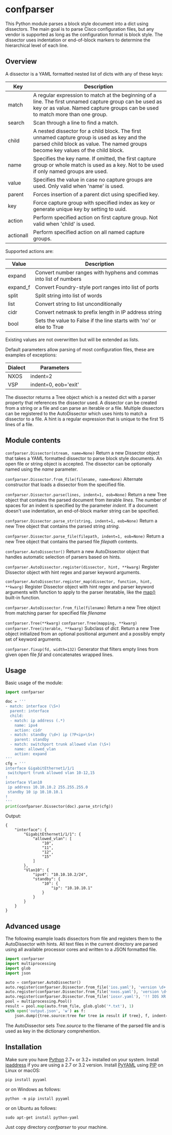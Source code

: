 # confparser

This Python module parses a block style document into a dict using dissectors. The main goal is to parse Cisco configuration files, but any vendor is supported as long as the configuration format is block style. The dissector uses indentation or end-of-block markers to determine the hierarchical level of each line.

## Overview

A dissector is a YAML formatted nested list of dicts with any of these keys:

| Key | Description |
| --- | --- |
| match | A regular expression to match at the beginning of a line. The first unnamed capture group can be used as key or as value. Named capture groups can be used to match more than one group. |
| search | Scan through a line to find a match. |
| child | A nested dissector for a child block. The first unnamed capture group is used as key and the parsed child block as value. The named groups become key values of the child block. |
| name | Specifies the key name. If omitted, the first capture group or whole match is used as a key. Not to be used if only named groups are used. |
| value | Specifies the value in case no capture groups are used. Only valid when 'name' is used. |
| parent | Forces insertion of a parent dict using specified key. |
| key | Force capture group with specified index as key or generate unique key by setting to uuid. |
| action | Perform specified action on first capture group. Not valid when 'child' is used. |
| actionall | Perform specified action on all named capture groups. |

Supported actions are:

| Value | Description |
| --- | --- |
| expand | Convert number ranges with hyphens and commas into list of numbers |
| expand_f | Convert Foundry-style port ranges into list of ports |
| split | Split string into list of words |
| list | Convert string to list unconditionally |
| cidr | Convert netmask to prefix length in IP address string |
| bool | Sets the value to False if the line starts with 'no' or else to True |

Existing values are not overwritten but will be extended as lists.

Default parameters allow parsing of most configuration files, these are examples of exceptions:

| Dialect | Parameters |
| --- | --- |
| NXOS | indent=2 |
| VSP | indent=0, eob='exit' |

The dissector returns a Tree object which is a nested dict with a parser property that references the dissector used. A dissector can be created from a string or a file and can parse an iterable or a file. Multiple dissectors can be registered to the AutoDissector which uses hints to match a dissector to a file. A hint is a regular expression that is unique to the first 15 lines of a file.

## Module contents

`confparser.Dissector(stream, name=None)`
Return a new Dissector object that takes a YAML formatted dissector to parse block style documents. An open file or string object is accepted. The dissector can be optionally named using the *name* parameter.

`confparser.Dissector.from_file(filename, name=None)`
Alternate constructor that loads a dissector from the specified file.

`confparser.Dissector.parse(lines, indent=1, eob=None)`
Return a new Tree object that contains the parsed document from iterable *lines*. The number of spaces for an indent is specified by the parameter *indent*. If a document doesn't use indentation, an end-of-block marker string can be specified.

`confparser.Dissector.parse_str(string, indent=1, eob=None)`
Return a new Tree object that contains the parsed string *string*.

`confparser.Dissector.parse_file(filepath, indent=1, eob=None)`
Return a new Tree object that contains the parsed file *filepath* contents.

`confparser.AutoDissector()`
Return a new AutoDissector object that handles automatic selection of parsers based on hints.

`confparser.AutoDissector.register(dissector, hint, **kwarg)`
Register Dissector object with hint regex and parser keyword arguments.

`confparser.AutoDissector.register_map(dissector, function, hint, **kwarg)`
Register Dissector object with hint regex and parser keyword arguments with function to apply to the parser iteratable, like the [map()](https://docs.python.org/3/library/functions.html#map) built-in function.

`confparser.AutoDissector.from_file(filename)`
Return a new Tree object from matching parser for specified file *filename*

`confparser.Tree(**kwarg)`
`confparser.Tree(mapping, **kwarg)`
`confparser.Tree(iterable, **kwarg)`
Subclass of *dict*. Return a new Tree object initialized from an optional positional argument and a possibly empty set of keyword arguments.

`confparser.fixup(fd, width=132)`
Generator that filters empty lines from given open file *fd* and concatenates wrapped lines.

## Usage

Basic usage of the module:

```python
import confparser

doc = '''
- match: interface (\S+)
  parent: interface
  child:
  - match: ip address (.*)
    name: ipv4
    action: cidr
  - match: standby (\d+) ip (?P<ip>\S+)
    parent: standby
  - match: switchport trunk allowed vlan (\S+)
    name: allowed_vlan
    action: expand
'''
cfg = '''
interface GigabitEthernet1/1/1
 switchport trunk allowed vlan 10-12,15
!
interface Vlan10
 ip address 10.10.10.2 255.255.255.0
 standby 10 ip 10.10.10.1
!
'''
print(confparser.Dissector(doc).parse_str(cfg))
```

Output:

```
{
    "interface": {
        "GigabitEthernet1/1/1": {
            "allowed_vlan": [
                "10",
                "11",
                "12",
                "15"
            ]
        },
        "Vlan10": {
            "ipv4": "10.10.10.2/24",
            "standby": {
                "10": {
                    "ip": "10.10.10.1"
                }
            }
        }
    }
}
```

## Advanced usage

The following example loads dissectors from file and registers them to the AutoDissector with hints. All text files in the current directory are parsed using all available processor cores and written to a JSON formatted file.

```python
import confparser
import multiprocessing
import glob
import json

auto = confparser.AutoDissector()
auto.register(confparser.Dissector.from_file('ios.yaml'), 'version \d+.\d+$')
auto.register(confparser.Dissector.from_file('nxos.yaml'), 'version \d+.\d+\(\d+\)', indent=2)
auto.register(confparser.Dissector.from_file('iosxr.yaml'), '!! IOS XR Configuration')
pool = multiprocessing.Pool()
result = pool.map(auto.from_file, glob.glob('*.txt'), 1)
with open('output.json', 'w') as f:
    json.dump({tree.source:tree for tree in result if tree}, f, indent=4)
```

The AutoDissector sets *Tree.source* to the filename of the parsed file and is used as key in the dictionary comprehention.

## Installation

Make sure you have [Python](https://www.python.org/) 2.7+ or 3.2+ installed on your system. Install [ipaddress](https://pypi.org/project/ipaddress/) if you are using a 2.7 or 3.2 version. Install [PyYAML](https://pypi.org/project/PyYAML/) using [PIP](https://pypi.org/project/pip/) on Linux or macOS:

`pip install pyyaml`

or on Windows as follows:

`python -m pip install pyyaml`

or on Ubuntu as follows:

`sudo apt-get install python-yaml`

Just copy directory *confparser* to your machine.
